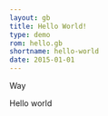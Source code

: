 ```yaml
---
layout: gb
title: Hello World!
type: demo
rom: hello.gb
shortname: hello-world
date: 2015-01-01
---
```




Way

Hello world

